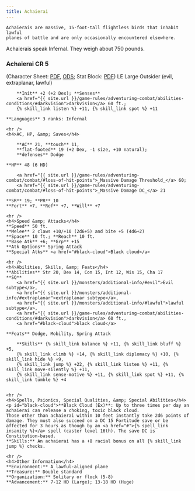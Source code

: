 ```yaml
---
title: Achaierai
---
```



    Achaierais are massive, 15-foot-tall flightless birds that inhabit lawful
    planes of battle and are only occasionally encountered elsewhere.

Achaierais speak Infernal. They weigh about 750 pounds.

<div id="base" class="stat-block">
    <h3>Achaierai CR 5</h3>
    (Character Sheet: <a href="{{ site.url }}/downloads/monsters/achaierai.pdf">PDF</a>, <a href="{{ site.url }}/downloads/monsters/achaierai.ods">ODS</a>; Stat Block: <a href="{{ site.url }}/downloads/monsters/achaierai-sb.pdf">PDF</a>)
    LE Large Outsider (evil, extraplanar, lawful)
    
        **Init** +2 (+2 Dex); **Senses**
        <a href="{{ site.url }}/game-rules/adventuring-combat/abilities-conditions/#darkvision">darkvision</a> 60 ft.;
        {% skill_link listen %} +11, {% skill_link spot %} +11
    
    **Languages** 3 ranks: Infernal

    <hr />
    <h4>AC, HP, &amp; Saves</h4>
    
        **AC** 21, **touch** 11,
        **flat-footed** 19 (+2 Dex, -1 size, +10 natural);
        **defenses** Dodge
    
    **HP** 48 (6 HD)
    
        <a href="{{ site.url }}/game-rules/adventuring-combat/combat/#loss-of-hit-points">_Massive Damage Threshold_</a> 60;
        <a href="{{ site.url }}/game-rules/adventuring-combat/combat/#loss-of-hit-points">_Massive Damage DC_</a> 21
    
    **SR** 19; **PR** 10
    **Fort** +7, **Ref** +7, **Will** +7

    <hr />
    <h4>Speed &amp; Attacks</h4>
    **Speed** 50 ft.
    **Melee** 2 claws +10/+10 (2d6+5) and bite +5 (4d6+2)
    **Space** 10 ft.; **Reach** 10 ft.
    **Base Atk** +6; **Grp** +15
    **Atk Options** Spring Attack
    **Special Atks** <a href="#black-cloud">Black cloud</a>

    <hr />
    <h4>Abilities, Skills, &amp; Feats</h4>
    **Abilities** Str 20, Dex 14, Con 15, Int 12, Wis 15, Cha 17
    **SQ**
        <a href="{{ site.url }}/monsters/additional-info/#evil">Evil subtype</a>,
        <a href="{{ site.url }}/monsters/additional-info/#extraplanar">extraplanar subtype</a>,
        <a href="{{ site.url }}/monsters/additional-info/#lawful">lawful subtype</a>,
        <a href="{{ site.url }}/game-rules/adventuring-combat/abilities-conditions/#darkvision">darkvision</a> 60 ft.,
        <a href="#black-cloud">black cloud</a>
    
    **Feats** Dodge, Mobility, Spring Attack
    
        **Skills** {% skill_link balance %} +11, {% skill_link bluff %} +5,
        {% skill_link climb %} +14, {% skill_link diplomacy %} +10, {% skill_link hide %} +9,
        {% skill_link jump %} +22, {% skill_link listen %} +11, {% skill_link move-silently %} +11,
        {% skill_link sense-motive %} +11, {% skill_link spot %} +11, {% skill_link tumble %} +4
    

    <hr />
    <h4>Spells, Psionics, Special Qualities, &amp; Special Abilities</h4>
    <p id="black-cloud">**Black Cloud (Ex)**: Up to three times per day an achaierai can release a choking, toxic black cloud.
    Those other than achaierai within 10 feet instantly take 2d6 points of damage. They must also succeed on a DC 15 Fortitude save or be affected for 3 hours as though by an <a href="#">{% spell_link insanity %}</a> spell (caster level 16th). The save DC is Constitution-based. 
    **Skills:** An achaierai has a +8 racial bonus on all {% skill_link jump %} checks.

    <hr />
    <h4>Other Information</h4>
    **Environment:** A lawful-aligned plane
    **Treasure:** Double standard
    **Organization:** Solitary or flock (5-8)
    **Advancement:** 7-12 HD (Large); 13-18 HD (Huge)
</div>

